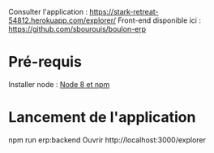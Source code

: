Consulter l'application : https://stark-retreat-54812.herokuapp.com/explorer/
Front-end disponible ici : https://github.com/sbourouis/boulon-erp

# Pré-requis

Installer node : [Node 8 et npm](https://nodejs.org/en/)

# Lancement de l'application
npm run erp:backend
Ouvrir http://localhost:3000/explorer
